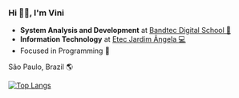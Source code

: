 ### Hi 👋🏾, I'm Vini 

- <b>System Analysis and Development</b> at <a href="http://www.digitalschool.com.br/faculdade/" target="_blank"> Bandtec Digital School 🏢 </a>
- <b>Information Technology</b> at <a href="https://etecjardimangela.com.br/2/ " target="_blank"> Etec Jardim Ângela 💻 </a>
- Focused in Programming 🎣

São Paulo, Brazil 🌎

[![Top Langs](https://github-readme-stats.vercel.app/api/top-langs/?username=akzv-oliveira&layout=compact)](https://github.com/akzv-oliveira/github-readme-stats)


